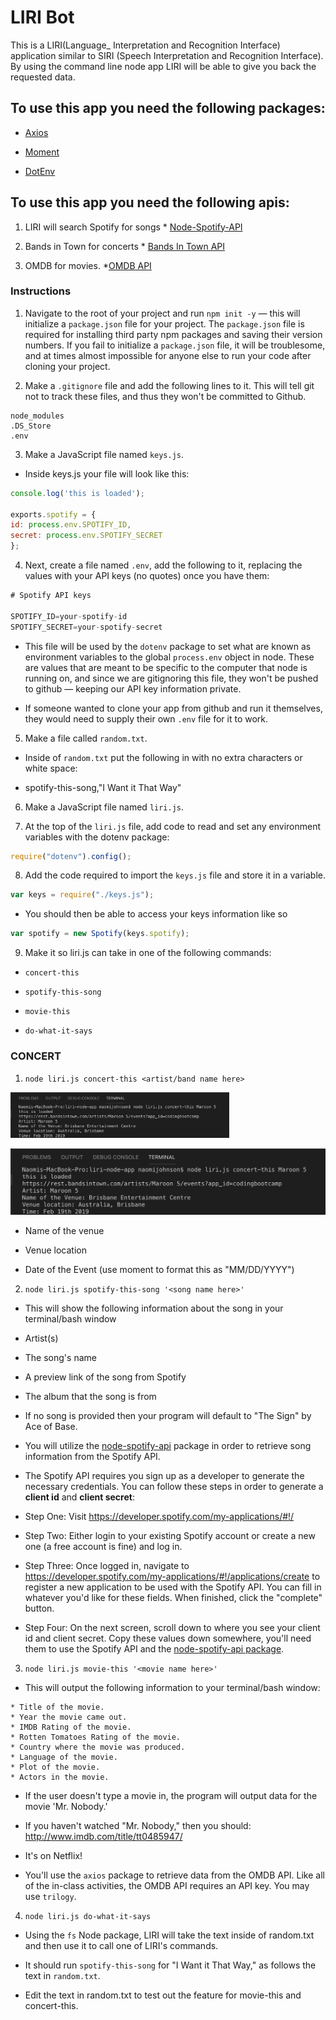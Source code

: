 # LIRI Bot

This is a LIRI(Language_ Interpretation and Recognition Interface) application similar to SIRI (Speech Interpretation and Recognition Interface). By using the command line node app LIRI will be able to give you back the requested data.

## To use this app you need the following packages:

* [Axios](https://www.npmjs.com/package/axios)

* [Moment](https://www.npmjs.com/package/moment)

* [DotEnv](https://www.npmjs.com/package/dotenv)


## To use this app you need the following apis:

1. LIRI will search Spotify for songs
        * [Node-Spotify-API](https://www.npmjs.com/package/node-spotify-api)
        
2. Bands in Town for concerts
        * [Bands In Town API](http://www.artists.bandsintown.com/bandsintown-api)
        
3. OMDB for movies.
        *[OMDB API](http://www.omdbapi.com)
        

### Instructions

1. Navigate to the root of your project and run `npm init -y` &mdash; this will initialize a `package.json` file for your project. The `package.json` file is required for installing third party npm packages and saving their version numbers. If you fail to initialize a `package.json` file, it will be troublesome, and at times almost impossible for anyone else to run your code after cloning your project.

2. Make a `.gitignore` file and add the following lines to it. This will tell git not to track these files, and thus they won't be committed to Github.

```
node_modules
.DS_Store
.env
```

3. Make a JavaScript file named `keys.js`.

* Inside keys.js your file will look like this:

```js
console.log('this is loaded');

exports.spotify = {
id: process.env.SPOTIFY_ID,
secret: process.env.SPOTIFY_SECRET
};
```

4. Next, create a file named `.env`, add the following to it, replacing the values with your API keys (no quotes) once you have them:

```js
# Spotify API keys

SPOTIFY_ID=your-spotify-id
SPOTIFY_SECRET=your-spotify-secret

```

* This file will be used by the `dotenv` package to set what are known as environment variables to the global `process.env` object in node. These are values that are meant to be specific to the computer that node is running on, and since we are gitignoring this file, they won't be pushed to github &mdash; keeping our API key information private.

* If someone wanted to clone your app from github and run it themselves, they would need to supply their own `.env` file for it to work.

5. Make a file called `random.txt`.

* Inside of `random.txt` put the following in with no extra characters or white space:

* spotify-this-song,"I Want it That Way"

6. Make a JavaScript file named `liri.js`.

7. At the top of the `liri.js` file, add code to read and set any environment variables with the dotenv package:

```js
require("dotenv").config();
```

8. Add the code required to import the `keys.js` file and store it in a variable.

```js
var keys = require("./keys.js");
```

* You should then be able to access your keys information like so

```js
var spotify = new Spotify(keys.spotify);
```

9. Make it so liri.js can take in one of the following commands:

* `concert-this`

* `spotify-this-song`

* `movie-this`

* `do-what-it-says`

### CONCERT

1. `node liri.js concert-this <artist/band name here>`
<img src="/images/concert.png" width="350" title="hover text">

![Alt text](images/concert.png?raw=true "Optional Title")

* Name of the venue

* Venue location

* Date of the Event (use moment to format this as "MM/DD/YYYY")

2. `node liri.js spotify-this-song '<song name here>'`

* This will show the following information about the song in your terminal/bash window

* Artist(s)

* The song's name

* A preview link of the song from Spotify

* The album that the song is from

* If no song is provided then your program will default to "The Sign" by Ace of Base.

* You will utilize the [node-spotify-api](https://www.npmjs.com/package/node-spotify-api) package in order to retrieve song information from the Spotify API.

* The Spotify API requires you sign up as a developer to generate the necessary credentials. You can follow these steps in order to generate a **client id** and **client secret**:

* Step One: Visit <https://developer.spotify.com/my-applications/#!/>

* Step Two: Either login to your existing Spotify account or create a new one (a free account is fine) and log in.

* Step Three: Once logged in, navigate to <https://developer.spotify.com/my-applications/#!/applications/create> to register a new application to be used with the Spotify API. You can fill in whatever you'd like for these fields. When finished, click the "complete" button.

* Step Four: On the next screen, scroll down to where you see your client id and client secret. Copy these values down somewhere, you'll need them to use the Spotify API and the [node-spotify-api package](https://www.npmjs.com/package/node-spotify-api).

3. `node liri.js movie-this '<movie name here>'`

* This will output the following information to your terminal/bash window:

```
* Title of the movie.
* Year the movie came out.
* IMDB Rating of the movie.
* Rotten Tomatoes Rating of the movie.
* Country where the movie was produced.
* Language of the movie.
* Plot of the movie.
* Actors in the movie.
```

* If the user doesn't type a movie in, the program will output data for the movie 'Mr. Nobody.'

* If you haven't watched "Mr. Nobody," then you should: <http://www.imdb.com/title/tt0485947/>

* It's on Netflix!

* You'll use the `axios` package to retrieve data from the OMDB API. Like all of the in-class activities, the OMDB API requires an API key. You may use `trilogy`.

4. `node liri.js do-what-it-says`

* Using the `fs` Node package, LIRI will take the text inside of random.txt and then use it to call one of LIRI's commands.

* It should run `spotify-this-song` for "I Want it That Way," as follows the text in `random.txt`.

* Edit the text in random.txt to test out the feature for movie-this and concert-this.


